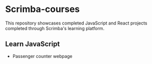# Scrimba-courses
This repository showcases completed JavaScript and React projects completed through Scrimba's learning platform.

## Learn JavaScript
- Passenger counter webpage


